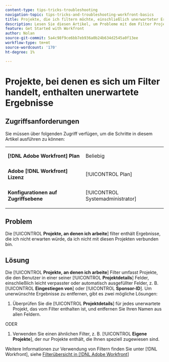 ```yaml
---
content-type: tips-tricks-troubleshooting
navigation-topic: tips-tricks-and-troubleshooting-workfront-basics
title: Projekte, die ich filtern möchte, einschließlich unerwarteter Ergebnisse
description: Lesen Sie diesen Artikel, um Probleme mit dem Filter Projekte zu beheben, die mit unerwarteten Ergebnissen verbunden sind.
feature: Get Started with Workfront
author: Nolan
source-git-commit: 5a4c98f9ce6bb7eb936a0b24b634d2545a0f13ee
workflow-type: tm+mt
source-wordcount: '170'
ht-degree: 1%

---
```


# Projekte, bei denen es sich um Filter handelt, enthalten unerwartete Ergebnisse

## Zugriffsanforderungen

Sie müssen über folgenden Zugriff verfügen, um die Schritte in diesem Artikel ausführen zu können:

<table style="table-layout:auto"> 
 <col> 
 <col> 
 <tbody> 
  <tr> 
   <td role="rowheader"><strong>[!DNL Adobe Workfront] Plan</strong></td> 
   <td> <p>Beliebig</p> </td> 
  </tr> 
  <tr> 
   <td role="rowheader"><strong>Adobe [!DNL Workfront] Lizenz</strong></td> 
   <td> <p>[!UICONTROL Plan] </p> </td> 
  </tr> 
  <tr> 
   <td role="rowheader"><strong>Konfigurationen auf Zugriffsebene</strong></td> 
   <td> <p>[!UICONTROL Systemadministrator]</p> </td> 
  </tr> 
 </tbody> 
</table>

## Problem

Die [!UICONTROL **Projekte, an denen ich arbeite**] filter enthält Ergebnisse, die ich nicht erwarten würde, da ich nicht mit diesen Projekten verbunden bin.

## Lösung

Die [!UICONTROL **Projekte, an denen ich arbeite**] Filter umfasst Projekte, die den Benutzer in einer seiner [!UICONTROL **Projektdetails**] Felder, einschließlich leicht verpasster oder automatisch ausgefüllter Felder, z. B. [!UICONTROL **Eingestiegen von**] oder [!UICONTROL **Sponsor-ID**]. Um unerwünschte Ergebnisse zu entfernen, gibt es zwei mögliche Lösungen:

1. Überprüfen Sie die [!UICONTROL **Projektdetails**] für jedes unerwartete Projekt, das vom Filter enthalten ist, und entfernen Sie Ihren Namen aus allen Feldern.

ODER

1. Verwenden Sie einen ähnlichen Filter, z. B. [!UICONTROL **Eigene Projekte**], der nur Projekte enthält, die Ihnen speziell zugewiesen sind.

Weitere Informationen zur Verwendung von Filtern finden Sie unter [!DNL Workfront], siehe [Filterübersicht in [!DNL Adobe Workfront]](/help/quicksilver/reports-and-dashboards/reports/reporting-elements/filters-overview.md)